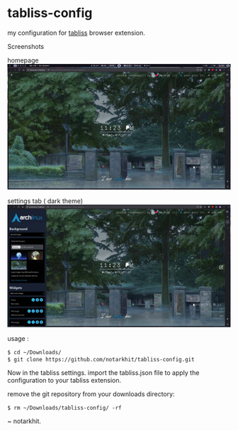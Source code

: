 # tabliss-config
my configuration for [tabliss](https://tabliss.io/) browser extension.

Screenshots

homepage
![img](https://github.com/notarkhit/tabliss-config/blob/64474d7177335b686c2e0954fcc4281914a60e91/screenshots/tabliss.png)

settings tab ( dark theme)
![img](https://github.com/notarkhit/tabliss-config/blob/64474d7177335b686c2e0954fcc4281914a60e91/screenshots/tabliss-settings.png)

usage :

```shell
$ cd ~/Downloads/
$ git clone https://github.com/notarkhit/tabliss-config.git
```

Now in the tabliss settings. import the tabliss.json file to apply the configuration to your tabliss extension.

remove the git repository from your downloads directory:

```shell
$ rm ~/Downloads/tabliss-config/ -rf
```

~ notarkhit.

